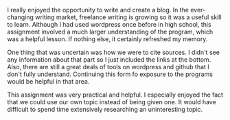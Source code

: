 I really enjoyed the opportunity to write and create a blog. In the ever-changing writing market, freelance writing is growing so it was a useful skill to learn. Although I had used wordpress once before in high school, this assignment involved a much larger understanding of the program, which was a helpful lesson. If nothing else, it certainly refreshed my memory. 

One thing that was uncertain was how we were to cite sources. I didn't see any information about that part so I just included the links at the bottom. Also, there are still a great deals of tools on wordpress and github that I don't fully understand. Continuing this form fo exposure to the programs would be helpful in that area. 

This assignment was very practical and helpful. I especially enjoyed the fact that we could use our own topic instead of being given one. It would have difficult to spend time extensively researching an uninteresting topic.  

